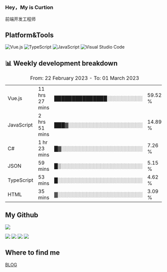 ### Hey，My is Curtion
前端开发工程师
## Platform&Tools

![Vue.js](https://img.shields.io/badge/-Vue.js-4FC08D?style=flat-square&logo=Vue.js&logoColor=white)
![TypeScript](https://img.shields.io/badge/-TypeScript-007ACC?style=flat-square&logo=typescript&logoColor=white)
![JavaScript](https://img.shields.io/badge/-JavaScript-F7DF1E?style=flat-square&logo=javascript&logoColor=black)
![Visual Studio Code](https://img.shields.io/badge/-VSCode-007ACC?style=flat-square&logo=Visual-Studio-Code&logoColor=white)

## 📊 Weekly development breakdown

<!--START_SECTION:waka-->

<table><caption>From: 22 February 2023 - To: 01 March 2023</caption><tr><td>Vue.js</td><td>11 hrs 27 mins</td><td>███████████████░░░░░░░░░░</td><td>59.52 %</td></tr><tr><td>JavaScript</td><td>2 hrs 51 mins</td><td>███▓░░░░░░░░░░░░░░░░░░░░░</td><td>14.89 %</td></tr><tr><td>C#</td><td>1 hr 23 mins</td><td>█▓░░░░░░░░░░░░░░░░░░░░░░░</td><td>7.26 %</td></tr><tr><td>JSON</td><td>59 mins</td><td>█▒░░░░░░░░░░░░░░░░░░░░░░░</td><td>5.15 %</td></tr><tr><td>TypeScript</td><td>53 mins</td><td>█░░░░░░░░░░░░░░░░░░░░░░░░</td><td>4.62 %</td></tr><tr><td>HTML</td><td>35 mins</td><td>▓░░░░░░░░░░░░░░░░░░░░░░░░</td><td>3.09 %</td></tr></table>

<!--END_SECTION:waka-->

## My Github

![](http://github-profile-summary-cards.vercel.app/api/cards/profile-details?username=curtion&theme=nord_bright)

![](http://github-profile-summary-cards.vercel.app/api/cards/stats?username=curtion&theme=nord_bright)
![](http://github-profile-summary-cards.vercel.app/api/cards/productive-time?username=curtion&theme=nord_bright&utcOffset=8)
![](http://github-profile-summary-cards.vercel.app/api/cards/repos-per-language?username=curtion&theme=nord_bright)
![](http://github-profile-summary-cards.vercel.app/api/cards/most-commit-language?username=curtion&theme=nord_bright)

## Where to find me

[BLOG](https://blog.3gxk.net)
